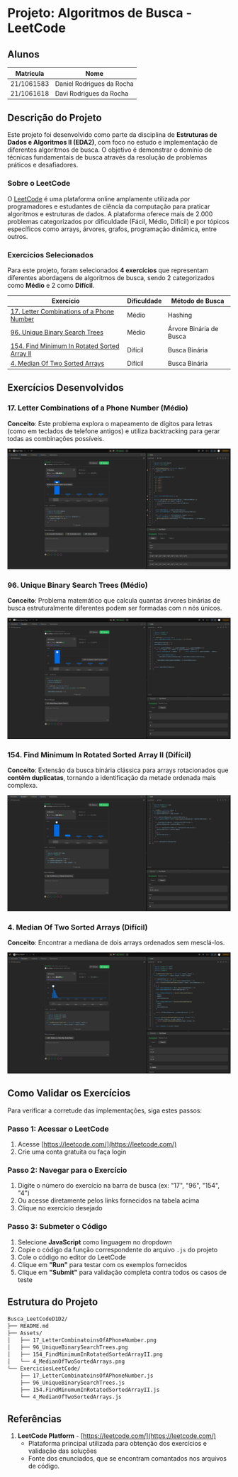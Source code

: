 # Projeto: Algoritmos de Busca - LeetCode

## Alunos  
| Matrícula | Nome |  
|-----------------------|---------------------|  
| 21/1061583 | Daniel Rodrigues da Rocha |  
| 21/1061618 | Davi Rodrigues da Rocha  |  

## Descrição do Projeto

Este projeto foi desenvolvido como parte da disciplina de **Estruturas de Dados e Algoritmos II (EDA2)**, com foco no estudo e implementação de diferentes algoritmos de busca. O objetivo é demonstrar o domínio de técnicas fundamentais de busca através da resolução de problemas práticos e desafiadores.

### Sobre o LeetCode

O [LeetCode](https://leetcode.com/) é uma plataforma online amplamente utilizada por programadores e estudantes de ciência da computação para praticar algoritmos e estruturas de dados. A plataforma oferece mais de 2.000 problemas categorizados por dificuldade (Fácil, Médio, Difícil) e por tópicos específicos como arrays, árvores, grafos, programação dinâmica, entre outros.

### Exercícios Selecionados

Para este projeto, foram selecionados **4 exercícios** que representam diferentes abordagens de algoritmos de busca, sendo 2 categorizados como **Médio** e 2 como **Difícil**.

| Exercício                             | Dificuldade  | Método de Busca         |
| ------------------------------------- | ------------ | ----------------------- |
| [17. Letter Combinations of a Phone Number](https://leetcode.com/problems/letter-combinations-of-a-phone-number/description/?envType=problem-list-v2&envId=hash-table) | Médio                              | Hashing                 |
| [96. Unique Binary Search Trees](https://leetcode.com/problems/unique-binary-search-trees/description/?envType=problem-list-v2&envId=binary-search-tree) | Médio                      | Árvore Binária de Busca |
| [154. Find Minimum In Rotated Sorted Array II](https://leetcode.com/problems/find-minimum-in-rotated-sorted-array-ii/description/?envType=problem-list-v2&envId=binary-search) | Difícil                         | Busca Binária           |
| [4. Median Of Two Sorted Arrays](https://leetcode.com/problems/median-of-two-sorted-arrays/description/?envType=problem-list-v2&envId=binary-search) | Difícil                         | Busca Binária           |


## Exercícios Desenvolvidos
### 17. Letter Combinations of a Phone Number (Médio)

**Conceito**: Este problema explora o mapeamento de dígitos para letras (como em teclados de telefone antigos) e utiliza backtracking para gerar todas as combinações possíveis.

![Resultados do Exercicio 17](./Assets/17_LetterCombinatoinsOfAPhoneNumber.png)

### 96. Unique Binary Search Trees (Médio)

**Conceito**: Problema matemático que calcula quantas árvores binárias de busca estruturalmente diferentes podem ser formadas com n nós únicos.

![Resultados do Exercicio 96](./Assets/96_UniqueBinarySearchTrees.png)

### 154. Find Minimum In Rotated Sorted Array II (Difícil)

**Conceito**: Extensão da busca binária clássica para arrays rotacionados que **contêm duplicatas**, tornando a identificação da metade ordenada mais complexa.

![Resultados do Exercício 154](./Assets/154_FindMinimumInRotatedSortedArrayII.png)

### 4. Median Of Two Sorted Arrays (Difícil)

**Conceito**: Encontrar a mediana de dois arrays ordenados sem mesclá-los.

![Resultados do Exercício 4](./Assets/4_MedianOfTwoSortedArrays.png)

## Como Validar os Exercícios

Para verificar a corretude das implementações, siga estes passos:

### Passo 1: Acessar o LeetCode
1. Acesse [https://leetcode.com/](https://leetcode.com/)
2. Crie uma conta gratuita ou faça login

### Passo 2: Navegar para o Exercício
1. Digite o número do exercício na barra de busca (ex: "17", "96", "154", "4")
2. Ou acesse diretamente pelos links fornecidos na tabela acima
3. Clique no exercício desejado

### Passo 3: Submeter o Código
1. Selecione **JavaScript** como linguagem no dropdown
2. Copie o código da função correspondente do arquivo `.js` do projeto
3. Cole o código no editor do LeetCode
4. Clique em **"Run"** para testar com os exemplos fornecidos
5. Clique em **"Submit"** para validação completa contra todos os casos de teste

## Estrutura do Projeto

```
Busca_LeetCodeD1D2/
├── README.md
├── Assets/
│   ├── 17_LetterCombinatoinsOfAPhoneNumber.png
│   ├── 96_UniqueBinarySearchTrees.png
│   ├── 154_FindMinimumInRotatedSortedArrayII.png
│   └── 4_MedianOfTwoSortedArrays.png
└── ExerciciosLeetCode/
    ├── 17_LetterCombinatoinsOfAPhoneNumber.js
    ├── 96_UniqueBinarySearchTrees.js
    ├── 154.FindMinumumInRotatedSortedArrayII.js
    └── 4_MedianOfTwoSortedArrays.js
```

## Referências

1. **LeetCode Platform** - [https://leetcode.com/](https://leetcode.com/)
   - Plataforma principal utilizada para obtenção dos exercícios e validação das soluções
   - Fonte dos enunciados, que se encontram comantados nos arquivos de código.
